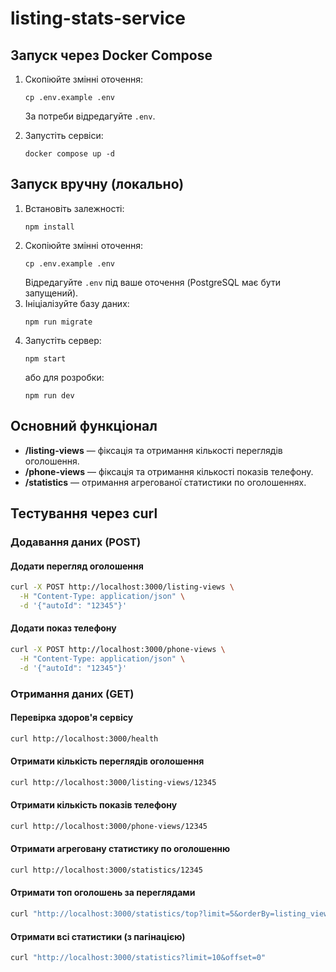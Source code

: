 # listing-stats-service

## Запуск через Docker Compose

1. Скопіюйте змінні оточення:
   ```
   cp .env.example .env
   ```
   За потреби відредагуйте `.env`.

2. Запустіть сервіси:
   ```
   docker compose up -d
   ```

## Запуск вручну (локально)

1. Встановіть залежності:
   ```
   npm install
   ```
2. Скопіюйте змінні оточення:
   ```
   cp .env.example .env
   ```
   Відредагуйте `.env` під ваше оточення (PostgreSQL має бути запущений).
3. Ініціалізуйте базу даних:
   ```
   npm run migrate
   ```
4. Запустіть сервер:
   ```
   npm start
   ```
   або для розробки:
   ```
   npm run dev
   ```

## Основний функціонал

- **/listing-views** — фіксація та отримання кількості переглядів оголошення.
- **/phone-views** — фіксація та отримання кількості показів телефону.
- **/statistics** — отримання агрегованої статистики по оголошеннях.

## Тестування через curl

### Додавання даних (POST)

#### Додати перегляд оголошення
```sh
curl -X POST http://localhost:3000/listing-views \
  -H "Content-Type: application/json" \
  -d '{"autoId": "12345"}'
```

#### Додати показ телефону
```sh
curl -X POST http://localhost:3000/phone-views \
  -H "Content-Type: application/json" \
  -d '{"autoId": "12345"}'
```

### Отримання даних (GET)

#### Перевірка здоров'я сервісу
```sh
curl http://localhost:3000/health
```

#### Отримати кількість переглядів оголошення
```sh
curl http://localhost:3000/listing-views/12345
```

#### Отримати кількість показів телефону
```sh
curl http://localhost:3000/phone-views/12345
```

#### Отримати агреговану статистику по оголошенню
```sh
curl http://localhost:3000/statistics/12345
```

#### Отримати топ оголошень за переглядами
```sh
curl "http://localhost:3000/statistics/top?limit=5&orderBy=listing_views"
```

#### Отримати всі статистики (з пагінацією)
```sh
curl "http://localhost:3000/statistics?limit=10&offset=0"
```
